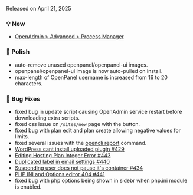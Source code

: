 Released on April 21, 2025

### 💡 New
- [OpenAdmin > Advanced > Process Manager](/docs/admin/server/process_manager/)

### 💅 Polish
- auto-remove unused openpanel/openpanel-ui images.
- openpanel/openpanel-ui image is now auto-pulled on install.
- max-length of OpenPanel username is increased from 16 to 20 characters.

### 🐛 Bug Fixes
- fixed bug in update script causing OpenAdmin service restart before downloading extra scripts.
- fixed css issue on `/sites/new` page with the button.
- fixed bug with plan edit and plan create allowing negative values for limits.
- fixed several issues with the [opencli report](https://dev.openpanel.com/cli/report.html) command.
- [WordPress cant install uploaded plugin #429](https://github.com/stefanpejcic/OpenPanel/issues/429)
- [Editing Hosting Plan Integer Error #443](https://github.com/stefanpejcic/OpenPanel/issues/443)
- [Duplicated label in email settings #440](https://github.com/stefanpejcic/OpenPanel/issues/440)
- [Suspending user does not pause it's container #434](https://github.com/stefanpejcic/OpenPanel/issues/434)
- [PHP INI and Options editor 404 #441](https://github.com/stefanpejcic/OpenPanel/issues/441)
- fixed bug with php options being shown in sidebr when php.ini module is enabled.
